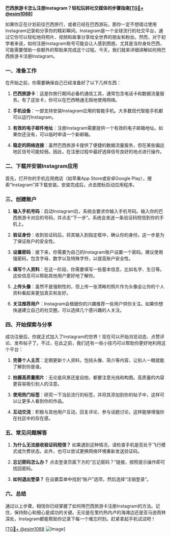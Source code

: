 **巴西旅游卡怎么注册Instagram？轻松玩转社交媒体的步骤指南[[TG💪+ @esim1088](https://t.me/s/esim1088)]**

如果你正在计划前往巴西旅行，或者已经在巴西游玩，那你一定不想错过使用Instagram记录和分享你的精彩瞬间。Instagram是一个全球流行的社交平台，通过它你可以轻松地将照片、视频和故事分享给全世界的朋友和粉丝。然而，对于初学者来说，如何注册Instagram账号可能会让人感到困惑。尤其是当你身处巴西，可能需要借助一些额外的帮助来完成这个过程。今天，我们就来详细讲解如何用巴西旅游卡注册Instagram。

### 一、准备工作

在开始之前，你需要确保自己已经准备好了以下几样东西：

1. **巴西旅游卡**：这是你旅行期间必备的通信工具，通常包含电话卡和数据流量服务。有了这张卡，你可以在巴西畅通无阻地使用网络。
   
2. **手机设备**：一部支持安装Instagram应用的智能手机。大多数现代智能手机都可以运行Instagram。

3. **有效的电子邮件地址**：注册Instagram需要提供一个有效的电子邮箱地址。如果你还没有，可以临时申请一个新邮箱。

4. **稳定的网络连接**：虽然巴西旅游卡提供了便捷的数据流量服务，但在某些偏远地区信号可能较弱。因此，在注册过程中最好选择信号良好的地点进行操作。

### 二、下载并安装Instagram应用

首先，打开你的手机应用商店（如苹果App Store或安卓Google Play），搜索“Instagram”并下载安装。安装完成后，点击图标启动应用程序。

### 三、创建账户

1. **输入手机号码**：启动Instagram后，系统会要求你输入手机号码。输入你的巴西旅游卡对应的号码，并点击“下一步”。系统会发送一条验证码短信到你的手机上。

2. **验证身份**：收到验证码后，将其输入到指定框中，确认你的身份。这一步是为了保证账户的安全性。

3. **设置密码**：接下来，你需要为自己的Instagram账户设置一个密码。建议使用强密码，包含字母、数字以及特殊字符，以提高账户安全性。

4. **填写个人资料**：在这一阶段，你需要填写一些基本信息，比如名字、生日等。这些信息可以帮助其他用户更好地了解你。

5. **上传头像**：虽然不是强制性的，但上传一张清晰的照片作为头像会让你的个人资料看起来更加真实和友好。

6. **关注推荐用户**：Instagram会根据你的兴趣推荐一些用户供你关注。如果你想快速建立自己的社交圈，可以选择几个感兴趣的人关注。

### 四、开始探索与分享

成功注册后，你就正式加入了Instagram的世界！现在可以开始浏览动态、点赞评论、发布帖子了。不过，在此之前，我们还有一些小技巧可以帮助你更好地利用这个平台：

1. **完善个人主页**：定期更新个人资料，包括头像、简介等内容，让别人一眼就能了解到你是谁。

2. **拍摄高质量图片**：无论是风景还是自拍，都要注意光线和构图。高质量的内容更容易吸引别人的注意。

3. **使用热门标签**：研究一下当前流行的标签，并将其添加到你的帖子中，这样可以让更多人看到你的作品。

4. **互动交流**：积极与其他用户互动，回复评论、参与话题讨论，这样能够增强你在社区中的存在感。

### 五、常见问题解答

1. **为什么无法接收验证码短信？**
   如果遇到这种情况，请检查手机是否处于飞行模式或欠费状态。此外，也可以尝试更换网络环境重新发送验证码。

2. **忘记密码怎么办？**
   点击登录页面下方的“忘记密码？”链接，按照提示操作即可找回密码。

3. **如何退出登录？**
   在设置菜单中找到“账户”选项，然后选择“注销登录”。

### 六、总结

通过以上步骤，相信你已经掌握了如何用巴西旅游卡注册Instagram的方法。记住，保持耐心和细心是成功的关键。无论是在里约热内卢的海滩边还是亚马逊雨林深处，Instagram都能帮助你记录下每一个难忘时刻。赶紧拿起手机试试吧！

[[TG💪+ @esim1088](https://t.me/s/esim1088) ![Image](https://i.postimg.cc/4NQfJmqS/Snipaste-2025-05-13-00-14-12.png)]